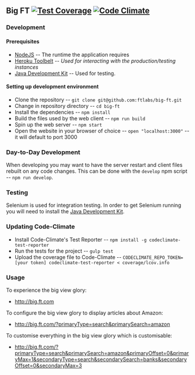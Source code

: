## Big FT [![Test Coverage](https://codeclimate.com/github/ftlabs/big-ft/badges/coverage.svg)](https://codeclimate.com/github/ftlabs/big-ft/coverage) [![Code Climate](https://codeclimate.com/github/ftlabs/big-ft/badges/gpa.svg)](https://codeclimate.com/github/ftlabs/big-ft)

### Development

#### Prerequisites
- [NodeJS](https://nodejs.org/en/) -- The runtime the application requires
- [Heroku Toolbelt](https://toolbelt.heroku.com/) -- _Used for interacting with the production/testing instances_
- [Java Development Kit](http://www.oracle.com/technetwork/java/javase/downloads/index.html) -- Used for testing.

#### Setting up development environment
- Clone the repository -- `git clone git@github.com:ftlabs/big-ft.git`
- Change in repository directory -- `cd big-ft`
- Install the dependencies -- `npm install`
- Build the files used by the web client -- `npm run build`
- Spin up the web server -- `npm start`
- Open the website in your browser of choice -- `open "localhost:3000"` -- it will default to port 3000

### Day-to-Day Development
When developing you may want to have the server restart and client files rebuilt on any code changes. This can be done with the `develop` npm script -- `npm run develop`.

### Testing
Selenium is used for integration testing. In order to get Selenium running you will need to install the [Java Development Kit](http://www.oracle.com/technetwork/java/javase/downloads/index.html).

### Updating Code-Climate
- Install Code-Climate's Test Reporter -- `npm install -g codeclimate-test-reporter`
- Run the tests for the project -- `gulp test`
- Upload the coverage file to Code-Climate -- `CODECLIMATE_REPO_TOKEN=[your token] codeclimate-test-reporter < coverage/lcov.info`

### Usage

To experience the big view glory: 

- http://big.ft.com

To configure the big view glory to display articles about Amazon:

- http://big.ft.com/?primaryType=search&primarySearch=amazon

To customise everything in the big view glory which is customisable:

- http://big.ft.com/?primaryType=search&primarySearch=amazon&primaryOffset=0&primaryMax=1&secondaryType=search&secondarySearch=banks&secondaryOffset=0&secondaryMax=3
